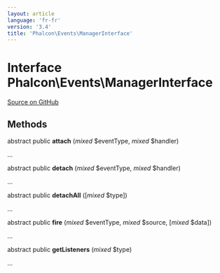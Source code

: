 ```yaml
---
layout: article
language: 'fr-fr'
version: '3.4'
title: 'Phalcon\Events\ManagerInterface'
---
```


# Interface **Phalcon\Events\ManagerInterface**

<a href="https://github.com/phalcon/cphalcon/tree/v3.4.0/phalcon/events/managerinterface.zep" class="btn btn-default btn-sm">Source on GitHub</a>

## Methods

abstract public **attach** (*mixed* $eventType, *mixed* $handler)

...

abstract public **detach** (*mixed* $eventType, *mixed* $handler)

...

abstract public **detachAll** ([*mixed* $type])

...

abstract public **fire** (*mixed* $eventType, *mixed* $source, [*mixed* $data])

...

abstract public **getListeners** (*mixed* $type)

...